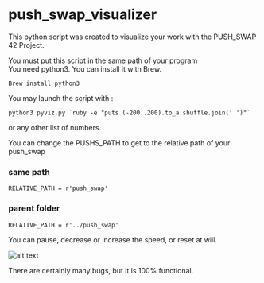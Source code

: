 # push_swap_visualizer
This python script was created to visualize your work with the PUSH_SWAP
42 Project.

You must put this script in the same path of your program\
You need python3.
You can install it with Brew.

```
Brew install python3
```

You may launch the script with :

```
python3 pyviz.py `ruby -e "puts (-200..200).to_a.shuffle.join(' ')"`
```

or any other list of numbers.

You can change the PUSHS_PATH to get to the relative path of your push_swap

### same path

```
RELATIVE_PATH = r'push_swap'
```

### parent folder

```
RELATIVE_PATH = r'../push_swap'
```

You can pause, decrease or increase the speed, or reset at will.

![alt text](https://preview.ibb.co/go8HHx/Screen_Shot_2018_03_20_at_18_04_38.png "Screenshot")

There are certainly many bugs, but it is 100% functional.
